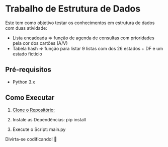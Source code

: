 # Trabalho  de Estrutura de Dados

Este tem como objetivo testar os conhecimentos em estrutura de dados com duas atividade:

- Lista encadeada => função de agenda de consultas com prioridades pela cor dos cartões (A/V)
- Tabela hash => função para listar 9 listas com dos 26 estados + DF e um estado fictício

## Pré-requisitos

- Python 3.x

## Como Executar

1. [Clone o Repositório:](https://github.com/cairon-henrique-60/TrabalhoEstruturaDeDados)

2. Instale as Dependências: pip install

3. Execute o Script: main.py

Divirta-se codificando! 🚀